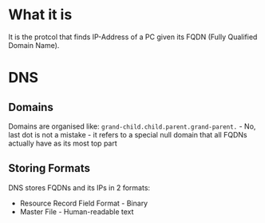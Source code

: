 #                  What it is

It is the protcol that finds IP-Address of a PC given its FQDN (Fully Qualified Domain Name).









#                  DNS

##                   Domains

Domains are organised like:
`grand-child.child.parent.grand-parent.` - No, last dot is not a mistake - it refers to a special null domain that all FQDNs actually have as its most top part




##                 Storing Formats

DNS stores FQDNs and its IPs in 2 formats:
* Resource Record Field Format - Binary
* Master File - Human-readable text